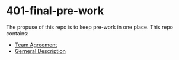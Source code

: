 # 401-final-pre-work
The propuse of this repo is to keep pre-work in one place. This repo contains:
* [Team Agreement](https://github.com/401-javaScript-final-project/401-final-pre-work/blob/master/groupProject-teamAgreement.md)
* [Gerneral Description](https://github.com/401-javaScript-final-project/401-final-pre-work/blob/master/groupProject-GeneralProject.md)
